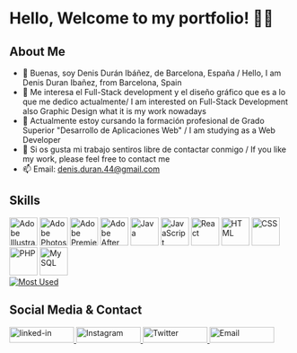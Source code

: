 # Hello, Welcome to my portfolio! 🤩🤩
## About Me
- 👋 Buenas, soy Denis Durán Ibáñez, de Barcelona, España / Hello, I am Denis Duran Ibañez, from Barcelona, Spain
- 👀 Me interesa el Full-Stack development y el diseño gráfico que es a lo que me dedico actualmente/ I am interested on Full-Stack Development also Graphic Design what it is my work nowadays
- 🌱 Actualmente estoy cursando la formación profesional de Grado Superior "Desarrollo de Aplicaciones Web" / I am studying as a Web Developer
- 💞️ Si os gusta mi trabajo sentiros libre de contactar conmigo / If you like my work, please feel free to contact me
- 📫 Email: denis.duran.44@gmail.com

## Skills
<div>
   <img src="https://upload.wikimedia.org/wikipedia/commons/f/fb/Adobe_Illustrator_CC_icon.svg" alt="Adobe Illustrator"
   width="50"/>
   <img src="https://upload.wikimedia.org/wikipedia/commons/a/af/Adobe_Photoshop_CC_icon.svg" alt="Adobe Photoshop"
   width="50"/>
   <img src="https://upload.wikimedia.org/wikipedia/commons/4/40/Adobe_Premiere_Pro_CC_icon.svg" alt="Adobe Premiere"
   width="50"/>
   <img src="https://upload.wikimedia.org/wikipedia/commons/c/cb/Adobe_After_Effects_CC_icon.svg" alt="Adobe After Effects"
   width="50"/>
   <img src="https://www.svgrepo.com/show/184143/java.svg" alt="Java"
   width="50"/>
   <img src="https://www.svgrepo.com/show/353925/javascript.svg" alt="JavaScript"
   width="50"/>     
   <img src="https://www.svgrepo.com/show/354259/react.svg" alt="React"
   width="50"/>
   <img src="https://www.svgrepo.com/show/349402/html5.svg" alt="HTML"
   width="50"/>     
   <img src="https://www.svgrepo.com/show/349330/css3.svg" alt="CSS"
   width="50"/>     
   <img src="https://www.svgrepo.com/show/349474/php.svg" alt="PHP" width="50"/>
   <img src="https://www.svgrepo.com/show/303251/mysql-logo.svg" alt="My SQL" width="50"/>
</div>
<a href="https://github.com/drektmr?tab=repositories" target="_blank">
   <img src="https://github-readme-stats.vercel.app/api/top-langs/?username=drektmr&show_icons=true&bg_color=00000000&hide_border=true"
   alt="Most Used"/>
</a>


## Social Media & Contact
<a href="https://www.linkedin.com/in/dduran44/" target="_blank">
   <img src="https://res.cloudinary.com/practicaldev/image/fetch/s--chf73s-H--/c_limit%2Cf_auto%2Cfl_progressive%2Cq_auto%2Cw_880/https://img.shields.io/badge/Linked_In-0077B5%3Fstyle%3Dfor-the-badge%26logo%3DLinkedIn%26logoColor%3Dwhite" alt="linked-in" loading="lazy" width="115" height="28">
</a>
<a href="https://instagram.com/denis.duran.44/" target="_blank">
   <img src="https://res.cloudinary.com/practicaldev/image/fetch/s--chf73s-H--/c_limit%2Cf_auto%2Cfl_progressive%2Cq_auto%2Cw_880/https://img.shields.io/badge/instagram-ff69b4%3Fstyle%3Dfor-the-badge%26logo%3Dinstagram%26logoColor%3Dwhite" alt="Instagram" loading="lazy" width="115" height="28">
</a>
<a href="https://twitter.com/drektmr/" target="_blank">
   <img src="https://res.cloudinary.com/practicaldev/image/fetch/s--chf73s-H--/c_limit%2Cf_auto%2Cfl_progressive%2Cq_auto%2Cw_880/https://img.shields.io/badge/twitter-0077B5%3Fstyle%3Dfor-the-badge%26logo%3Dtwitter%26logoColor%3Dwhite" alt="Twitter" loading="lazy" width="115" height="28">
</a>
<a href="mailto:denis.duran.44@gmail.com" target="_blank">
   <img src="https://res.cloudinary.com/practicaldev/image/fetch/s--chf73s-H--/c_limit%2Cf_auto%2Cfl_progressive%2Cq_auto%2Cw_880/https://img.shields.io/badge/gmail-red%3Fstyle%3Dfor-the-badge%26logo%3Dgmail%26logoColor%3Dwhite" alt="Email" loading="lazy" width="115" height="28">
</a>
